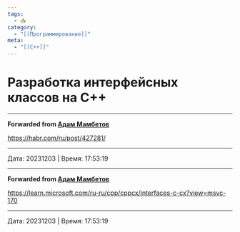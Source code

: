 ```yaml
---
tags:
  - 📥
category:
  - "[[Программирование]]"
meta:
  - "[[C++]]"
---
```


# Разработка интерфейсных классов на С++




***

**Forwarded from [Адам Мамбетов](https://t.me/Adammambetov)**

https://habr.com/ru/post/427281/

---

Дата: 20231203 | Время: 17:53:19


***

**Forwarded from [Адам Мамбетов](https://t.me/Adammambetov)**

https://learn.microsoft.com/ru-ru/cpp/cppcx/interfaces-c-cx?view=msvc-170

---

Дата: 20231203 | Время: 17:53:19